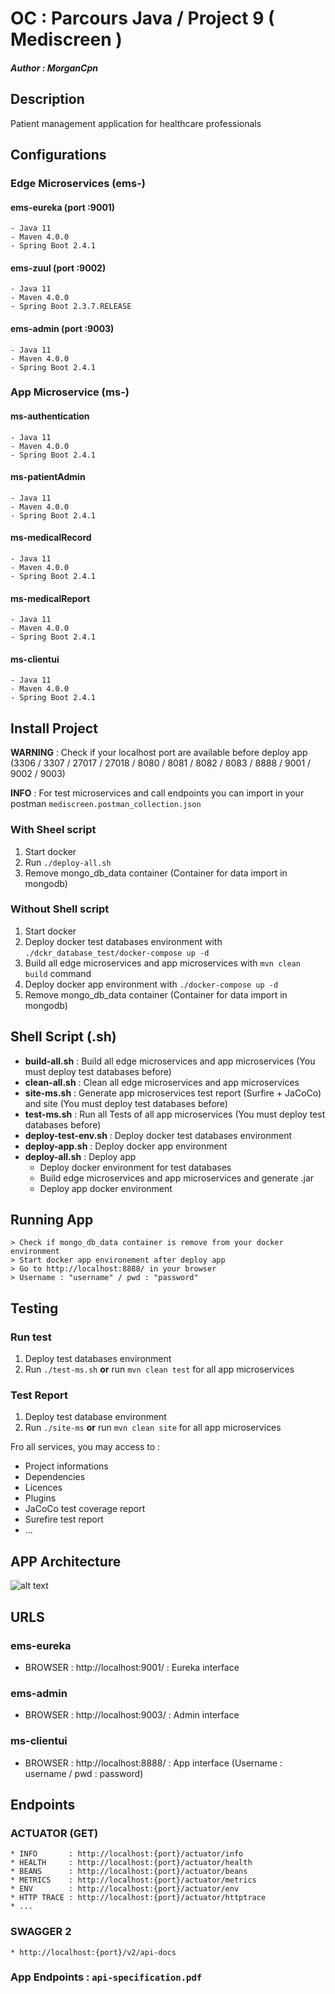 # OC : Parcours Java / Project 9 ( Mediscreen )
##### Author : **_MorganCpn_**

## Description
Patient management application for healthcare professionals

## Configurations
### Edge Microservices (ems-)
#### ems-eureka (port :9001)
	- Java 11
	- Maven 4.0.0
	- Spring Boot 2.4.1

#### ems-zuul (port :9002)
	- Java 11
	- Maven 4.0.0
	- Spring Boot 2.3.7.RELEASE

#### ems-admin (port :9003)
	- Java 11
	- Maven 4.0.0
	- Spring Boot 2.4.1	

### App Microservice (ms-)
#### ms-authentication
	- Java 11
	- Maven 4.0.0
	- Spring Boot 2.4.1

#### ms-patientAdmin
	- Java 11
	- Maven 4.0.0
	- Spring Boot 2.4.1

#### ms-medicalRecord
	- Java 11
	- Maven 4.0.0
	- Spring Boot 2.4.1

#### ms-medicalReport
	- Java 11
	- Maven 4.0.0
	- Spring Boot 2.4.1

#### ms-clientui
	- Java 11
	- Maven 4.0.0
	- Spring Boot 2.4.1

## Install Project
**WARNING** : Check if your localhost port are available before deploy app (3306 / 3307 / 27017 / 27018 / 8080 / 8081 / 8082 / 8083 / 8888 / 9001 / 9002 / 9003)

**INFO** : For test microservices and call endpoints you can import in your postman `mediscreen.postman_collection.json`

### With Sheel script
1. Start docker
2. Run `./deploy-all.sh`
3. Remove mongo_db_data container (Container for data import in mongodb)

### Without Shell script
1. Start docker
2. Deploy docker test databases environment with `./dckr_database_test/docker-compose up -d`
3. Build all edge microservices and app microservices with `mvn clean build` command
4. Deploy docker app environment with `./docker-compose up -d`
5. Remove mongo_db_data container (Container for data import in mongodb)

## Shell Script (.sh)
* **build-all.sh** : Build all edge microservices and app microservices (You must deploy test databases before)
* **clean-all.sh** : Clean all edge microservices and app microservices
* **site-ms.sh** : Generate app microservices test report (Surfire + JaCoCo) and site (You must deploy test databases before)
* **test-ms.sh** : Run all Tests of all app microservices (You must deploy test databases before)
* **deploy-test-env.sh** : Deploy docker test databases environment
* **deploy-app.sh** : Deploy docker app environment
* **deploy-all.sh** : Deploy app
    - Deploy docker environment for test databases
    - Build edge microservices and app microservices and generate .jar
    - Deploy app docker environment

## Running App
    > Check if mongo_db_data container is remove from your docker environment
    > Start docker app environement after deploy app
    > Go to http://localhost:8888/ in your browser
    > Username : "username" / pwd : "password"

## Testing
### Run test
1. Deploy test databases environment
2. Run `./test-ms.sh` **or** run `mvn clean test` for all app microservices

### Test Report
1. Deploy test database environment
2. Run `./site-ms` **or** run `mvn clean site` for all app microservices

Fro all services, you may access to :
- Project informations
- Dependencies
- Licences
- Plugins
- JaCoCo test coverage report
- Surefire  test report
- ...

## APP Architecture
![alt text](https://github.com/MrgnCpn/OC-Java-Project-9-Mediscreen/blob/main/app_architecture.jpg)

## URLS
### ems-eureka
  * BROWSER : http://localhost:9001/ : Eureka interface

### ems-admin
  * BROWSER : http://localhost:9003/ : Admin interface

### ms-clientui
  * BROWSER : http://localhost:8888/ : App interface (Username : username / pwd : password)

## Endpoints
### ACTUATOR (GET)
	* INFO       : http://localhost:{port}/actuator/info
	* HEALTH     : http://localhost:{port}/actuator/health
	* BEANS      : http://localhost:{port}/actuator/beans
	* METRICS    : http://localhost:{port}/actuator/metrics
	* ENV        : http://localhost:{port}/actuator/env
	* HTTP TRACE : http://localhost:{port}/actuator/httptrace
    * ...

### SWAGGER 2
    * http://localhost:{port}/v2/api-docs

### App Endpoints : `api-specification.pdf`
  

